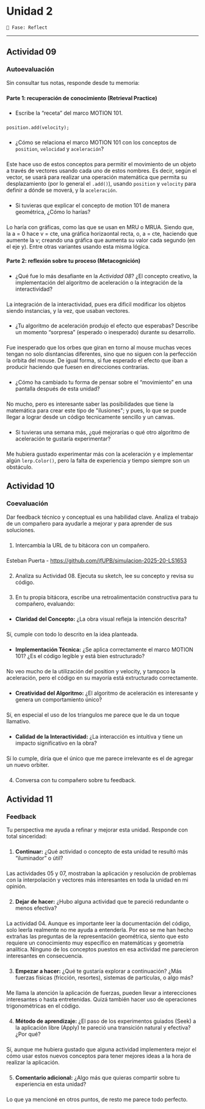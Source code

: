 # Unidad 2
`🤔 Fase: Reflect`
_________________________________________________________________________________________________________________________________________________________________________________________
## Actividad 09
### Autoevaluación
Sin consultar tus notas, responde desde tu memoria:
###
#### Parte 1: recuperación de conocimiento (Retrieval Practice)
###
- Escribe la “receta” del marco MOTION 101.
###
`position.add(velocity);`
###
- ¿Cómo se relaciona el marco MOTION 101 con los conceptos de `position`, `velocidad` y `aceleración`?
###
Este hace uso de estos conceptos para permitir el movimiento de un objeto a través de vectores usando cada uno de estos nombres. Es decir, según el vector, se usará para realizar una operación matemática que permita su desplazamiento (por lo general el `.add()`), usando `position` y `velocity` para definir a dónde se moverá, y la `aceleración`.
###
- Si tuvieras que explicar el concepto de motion 101 de manera geométrica, ¿Cómo lo harías?
###
Lo haría con gráficas, como las que se usan en MRU o MRUA. Siendo que, la a = 0 hace v = cte, una gráfica horizaontal recta, o, a = cte, haciendo que aumente la v; creando una gráfica que aumenta su valor cada segundo (en el eje y). Entre otras variantes usando esta misma lógica.

#### Parte 2: reflexión sobre tu proceso (Metacognición)
###
- ¿Qué fue lo más desafiante en la *Actividad 08*? ¿El concepto creativo, la implementación del algoritmo de aceleración o la integración de la interactividad?
###
La integración de la interactividad, pues era dificil modificar los objetos siendo instancias, y la vez, que usaban vectores.
###
- ¿Tu algoritmo de aceleración produjo el efecto que esperabas? Describe un momento “sorpresa” (esperado o inesperado) durante su desarrollo.
###
Fue inesperado que los orbes que giran en torno al mouse muchas veces tengan no solo disntancias diferentes, sino que no siguen con la perfección la orbita del mouse. De igual forma, si fue esperado el efecto que iban a producir haciendo que fuesen en direcciones contrarias.
###
- ¿Cómo ha cambiado tu forma de pensar sobre el “movimiento” en una pantalla después de esta unidad?
###
No mucho, pero es interesante saber las posibilidades que tiene la matemática para crear este tipo de "ilusiones"; y pues, lo que se puede llegar a lograr desde un código tecnicamente sencillo y un canvas.
###
- Si tuvieras una semana más, ¿qué mejorarías o qué otro algoritmo de aceleración te gustaría experimentar?
###
Me hubiera gustado experimentar más con la aceleración y e implementar algún `lerp.Color()`, pero la falta de experiencia y tiempo siempre son un obstáculo.

## Actividad 10
### Coevaluación
Dar feedback técnico y conceptual es una habilidad clave. Analiza el trabajo de un compañero para ayudarle a mejorar y para aprender de sus soluciones.
###
1. Intercambia la URL de tu bitácora con un compañero.
###
Esteban Puerta - https://github.com/jfUPB/simulacion-2025-20-LS1653
###
2. Analiza su Actividad 08. Ejecuta su sketch, lee su concepto y revisa su código.
###
3. En tu propia bitácora, escribe una retroalimentación constructiva para tu compañero, evaluando:
###
- **Claridad del Concepto:** ¿La obra visual refleja la intención descrita?
###
Sí, cumple con todo lo descrito en la idea planteada.
###
- **Implementación Técnica:** ¿Se aplica correctamente el marco MOTION 101? ¿Es el código legible y está bien estructurado?
###
No veo mucho de la utilización del position y velocity, y tampoco la aceleración, pero el código en su mayoría está extructurado correctamente.
###
- **Creatividad del Algoritmo:** ¿El algoritmo de aceleración es interesante y genera un comportamiento único?
###
Sí, en especial el uso de los triangulos me parece que le da un toque llamativo.
###
- **Calidad de la Interactividad:** ¿La interacción es intuitiva y tiene un impacto significativo en la obra?
###
Sí lo cumple, diría que el único que me parece irrelevante es el de agregar un nuevo orbiter.
###
4. Conversa con tu compañero sobre tu feedback.

## Actividad 11
### Feedback
Tu perspectiva me ayuda a refinar y mejorar esta unidad. Responde con total sinceridad:
###
1. **Continuar:** ¿Qué actividad o concepto de esta unidad te resultó más “iluminador” o útil?
###
Las actividades 05 y 07, mostraban la aplicación y resolución de problemas con la interpolación y vectores más interesantes en toda la unidad en mi opinión.
###
2. **Dejar de hacer:** ¿Hubo alguna actividad que te pareció redundante o menos efectiva?
###
La actividad 04. Aunque es importante leer la documentación del código, solo leerla realmente no me ayuda a entenderla. Por eso se me han hecho extrañas las preguntas de la representación geométrica, siento que esto requiere un conocimiento muy específico en matemáticas y geometría analítica. Ninguno de los conceptos puestos en esa actividad me parecieron interesantes en consecuencia.
###
3. **Empezar a hacer:** ¿Qué te gustaría explorar a continuación? ¿Más fuerzas físicas (fricción, resortes), sistemas de partículas, o algo más?
###
Me llama la atención la aplicación de fuerzas, pueden llevar a interecciones interesantes o hasta entretenidas. Quizá también hacer uso de operaciones trigonométricas en el código.
###
4. **Método de aprendizaje:** ¿El paso de los experimentos guiados (Seek) a la aplicación libre (Apply) te pareció una transición natural y efectiva? ¿Por qué?
###
Sí, aunque me hubiera gustado que alguna actividad implementera mejor el cómo usar estos nuevos conceptos para tener mejores ideas a la hora de realizar la aplicación.
###
5. **Comentario adicional:** ¿Algo más que quieras compartir sobre tu experiencia en esta unidad?
###
Lo que ya mencioné en otros puntos, de resto me parece todo perfecto.



